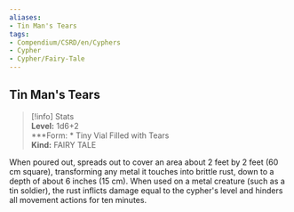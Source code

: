 ```yaml
---
aliases:
- Tin Man's Tears
tags:
- Compendium/CSRD/en/Cyphers
- Cypher
- Cypher/Fairy-Tale
---
```


  
## Tin Man's Tears  
>[!info] Stats  
> **Level:** 1d6+2  
> ***Form: * Tiny Vial Filled with Tears  
> **Kind:** FAIRY TALE
  
When poured out, spreads out to cover an area about 2 feet by 2 feet (60 cm square), transforming any metal it touches into brittle rust, down to a depth of about 6 inches (15 cm). When used on a metal creature (such as a tin soldier), the rust inflicts damage equal to the cypher's level and hinders all movement actions for ten minutes.